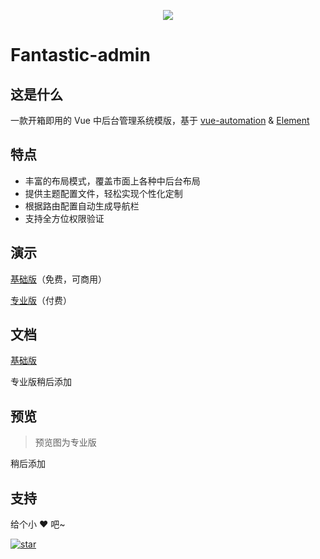 <p align="center">
    <img src="http://hooray.gitee.io/fantastic-admin/logo.png" />
</p>

# Fantastic-admin

## 这是什么

一款开箱即用的 Vue 中后台管理系统模版，基于 [vue-automation](https://hooray.github.io/vue-automation) & [Element](https://element.eleme.cn)

## 特点

- 丰富的布局模式，覆盖市面上各种中后台布局
- 提供主题配置文件，轻松实现个性化定制
- 根据路由配置自动生成导航栏
- 支持全方位权限验证

## 演示

[基础版](https://hooray.gitee.io/fantastic-admin/basic)（免费，可商用）

[专业版](https://hooray.gitee.io/fantastic-admin/pro)（付费）

## 文档

[基础版](https://hooray.gitee.io/fantastic-admin/basic/docs)

专业版稍后添加

## 预览

> 预览图为专业版

稍后添加

## 支持

给个小 ❤️ 吧~

[![star](https://gitee.com/hooray/fantastic-admin/badge/star.svg?theme=dark)](https://gitee.com/hooray/fantastic-admin/stargazers)
